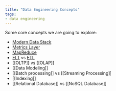 ```yaml
---
title: "Data Engineering Concepts"
tags:
- data engineering
---
```

Some core concepts we are going to explore:

- [Modern Data Stack](term/modern%20data%20stack.md)
- [Metrics Layer](term/metrics%20layer.md)
- [MapReduce](term/mapreduce.md)
- [ELT](term/elt.md) vs [ETL](term/etl.md)
- [[OLTP]] vs [[OLAP]]
- [[Data Modeling]]
- [[Batch processing]] vs [[Streaming Processing]]
- [[Indexing]]
- [[Relational Database]] vs [[NoSQL Database]]